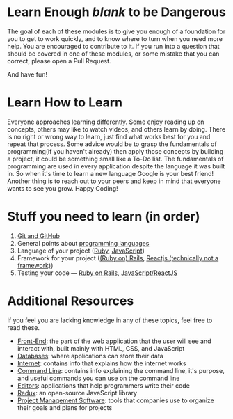 # Learn Enough _blank_ to be Dangerous

The goal of each of these modules is to give you enough of a foundation for you to get to work quickly, and to know where to turn when you need more help. You are encouraged to contribute to it. If you run into a question that should be covered in one of these modules, or some mistake that you can correct, please open a Pull Request.

And have fun!

# Learn How to Learn

Everyone approaches learning differently. Some enjoy reading up on concepts, others may like to watch videos, and others learn by doing. There is no right or wrong way to learn, just find what works best for you and repeat that process. Some advice would be to grasp the fundamentals of programming(if you haven't already) then apply those concepts by building a project, it could be something small like a To-Do list. The fundamentals of programming are used in every application despite the language it was built in. So when it's time to learn a new language Google is your best friend! Another thing is to reach out to your peers and keep in mind that everyone wants to see you grow. Happy Coding!

# Stuff you need to learn (in order)
1. [Git and GitHub](Misc_Dev/GitAndGitHub.md)
1. General points about [programming languages](Languages/README.md)
1. Language of your project ([Ruby](Languages/Ruby.md), [JavaScript](Languages/JavaScript.md))
1. Framework for your project ([(Ruby on) Rails](Frameworks_and_Libraries/Rails.md), [Reactjs (technically not a framework)](Frameworks_and_Libraries/Reactjs.md))
1. Testing your code — [Ruby on Rails](Testing/Rails.md), [JavaScript/ReactJS](Testing/JavaScript.md)

# Additional Resources
If you feel you are lacking knowledge in any of these topics, feel free to read these.
- [Front-End](Misc_Dev/Frontend.md): the part of the web application that the user will see and interact with, built mainly with HTML, CSS, and JavaScript
- [Databases](Misc_Dev/Databases.md): where applications can store their data
- [Internet](Misc_Dev/Internet.md): contains info that explains how the internet works
- [Command Line](Misc_Dev/CommandLine.md): contains info explaining the command line, it's purpose, and useful commands you can use on the command line
- [Editors](Misc_Dev/Editors.md): applications that help programmers write their code
- [Redux](Frameworks_and_Libraries/Redux.md): an open-source JavaScript library
- [Project Management Software](Client_Services/README.md): tools that companies use to organize their goals and plans for projects